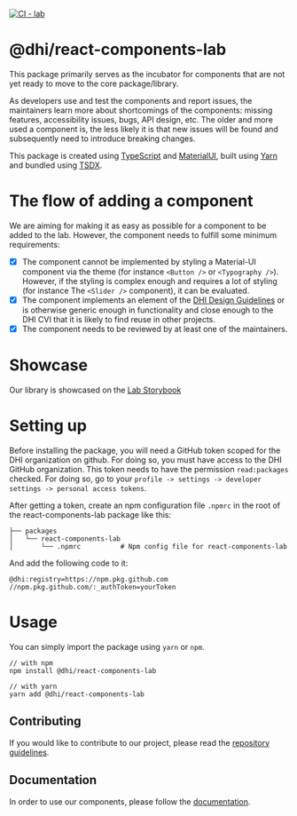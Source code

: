 <div align="left">

[![CI - lab](https://github.com/DHI/react-components/actions/workflows/main-lab.yml/badge.svg)](https://github.com/DHI/react-components/actions/workflows/main-lab.yml)

</div>
<h1 align="left">@dhi/react-components-lab</h1>

This package primarily serves as the incubator for components that are not yet ready to move to the core package/library.

As developers use and test the components and report issues, the maintainers learn more about shortcomings of the components: missing features, accessibility issues, bugs, API design, etc. The older and more used a component is, the less likely it is that new issues will be found and subsequently need to introduce breaking changes.

This package is created using [TypeScript](https://www.typescriptlang.org/) and [MaterialUI](https://material-ui.com/), built using [Yarn](https://classic.yarnpkg.com/en/) and bundled using [TSDX](https://tsdx.io/).

# The flow of adding a component

We are aiming for making it as easy as possible for a component to be added to the lab. However, the component needs to fulfill some minimum requirements:

* [x] The component cannot be implemented by styling a Material-UI component via the theme (for instance `<Button />` or `<Typography />`). However, if the styling is complex enough and requires a lot of styling (for instance The `<Slider />` component), it can be evaluated.
* [x] The component implements an element of the [DHI Design Guidelines](https://www.figma.com/file/pSfX5GNsa6xhKGbi3DWQtn/DHI-Official-Guidelines) or is otherwise generic enough in functionality and close enough to the DHI CVI that it is likely to find reuse in other projects.
* [x] The component needs to be reviewed by at least one of the maintainers.

# Showcase

Our library is showcased on the [Lab Storybook](https://storybooklab.z16.web.core.windows.net/)

# Setting up

Before installing the package, you will need a GitHub token scoped for the DHI organization on github. For doing so, you must have access to the DHI GitHub organization. This token needs to have the permission `read:packages` checked. For doing so, go to your `profile -> settings -> developer settings -> personal access tokens`.

After getting a token, create an npm configuration file `.npmrc` in the root of the react-components-lab package like this:

```
├── packages            
│   └── react-components-lab
│       └── .npmrc          # Npm config file for react-components-lab
```

And add the following code to it: 

```
@dhi:registry=https://npm.pkg.github.com
//npm.pkg.github.com/:_authToken=yourToken
```

# Usage

You can simply import the package using `yarn` or `npm`.

```
// with npm
npm install @dhi/react-components-lab

// with yarn
yarn add @dhi/react-components-lab
```

## Contributing

If you would like to contribute to our project, please read the [repository guidelines](./docs/CONTRIBUTING.md).

## Documentation

In order to use our components, please follow the [documentation](https://storybooklab.z16.web.core.windows.net/).
